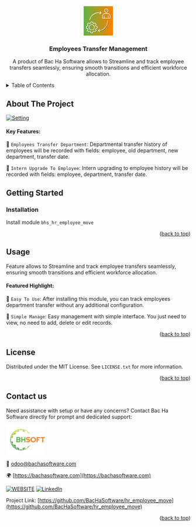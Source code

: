 
<a name="readme-top"></a>

<!-- PROJECT DETAILS -->
<br />
<div align="center">
  <a href="https://github.com/BacHaSoftware/hr_employee_move">
    <img src="/bhs_hr_employee_move/static/description/icon.png" alt="Logo" width="80" height="80">
  </a>

  <h3 align="center">Employees Transfer Management</h3>

  <p align="center">
    A product of Bac Ha Software allows to Streamline and track employee transfers seamlessly, ensuring smooth transitions and efficient workforce allocation.
</p>
</div>



<!-- TABLE OF CONTENTS -->
<details>
  <summary>Table of Contents</summary>
  <ol>
    <li>
      <a href="#about-the-project">About The Project</a>
    </li>
    <li>
      <a href="#getting-started">Getting Started</a>
      <ul>
        <!-- <li><a href="#prerequisites">Prerequisites</a></li> -->
        <li><a href="#installation">Installation</a></li>
      </ul>
    </li>
    <li><a href="#usage">Usage</a></li>
    <li><a href="#license">License</a></li>
    <li><a href="#contact-us">Contact us</a></li>
  </ol>
</details>



<!-- ABOUT THE PROJECT -->
## About The Project

<div align="left">
  <a href="https://github.com/BacHaSoftware/hr_employee_move">
    <img src="/bhs_hr_employee_move/static/description/imgs/screen/password-show-hide-for-login-form.png" alt="Setting">
  </a>
</div>

#### Key Features:

🌟 <code>Employees Transfer Department</code>: Departmental transfer history of employees will be recorded with fields: employee, old department, new department, transfer date.

🌟 <code>Intern Upgrade To Employee</code>: Intern upgrading to employee history will be recorded with fields: employee, department, transfer date.

<!-- GETTING STARTED -->
## Getting Started
<!-- PREREQUISTES
### Prerequisites

This module needs the Python library pandas, otherwise it cannot be installed and used. Install pandas through the command
  ```sh
  sudo pip3 install pandas
  ```
 -->
### Installation

Install module  <code>bhs_hr_employee_move</code>

<p align="right">(<a href="#readme-top">back to top</a>)</p>

<!-- USAGE EXAMPLES -->
## Usage

Feature allows to Streamline and track employee transfers seamlessly, ensuring smooth transitions and efficient workforce allocation.

#### Featured Highlight:

🌟 <code>Easy To Use</code>: After installing this module, you can track employees department transfer without any additional configuration.

🌟 <code>Simple Manage</code>: Easy management with simple interface. You just need to view, no need to add, delete or edit records.


<p align="right">(<a href="#readme-top">back to top</a>)</p>



<!-- LICENSE -->
## License

Distributed under the MIT License. See `LICENSE.txt` for more information.

<p align="right">(<a href="#readme-top">back to top</a>)</p>



<!-- CONTACT US-->
## Contact us
Need assistance with setup or have any concerns? Contact Bac Ha Software directly for prompt and dedicated support:
<div align="left">
  <a href="https://github.com/BacHaSoftware">
    <img src="/bhs_hr_employee_move/static/description/imgs/logo.png" alt="Logo" height="80">
  </a>
</div>

📨 odoo@bachasoftware.com

🌍 [https://bachasoftware.com](https://bachasoftware.com)

[![WEBSITE][website-shield]][website-url] [![LinkedIn][linkedin-shield]][linkedin-url]

Project Link: [https://github.com/BacHaSoftware/hr_employee_move](https://github.com/BacHaSoftware/hr_employee_move)


<p align="right">(<a href="#readme-top">back to top</a>)</p>



<!-- MARKDOWN LINKS & IMAGES -->
<!-- https://www.markdownguide.org/basic-syntax/#reference-style-links -->
[license-url]: https://github.com/BacHaSoftware/hr_employee_move/blob/17.0/LICENSE.txt
[linkedin-shield]: https://img.shields.io/badge/-LinkedIn-black.svg?style=for-the-badge&logo=linkedin&colorB=555
[linkedin-url]: https://www.linkedin.com/company/bac-ha-software
[website-shield]: https://img.shields.io/badge/-website-black.svg?style=for-the-badge&logo=website&colorB=555
[website-url]: https://bachasoftware.com